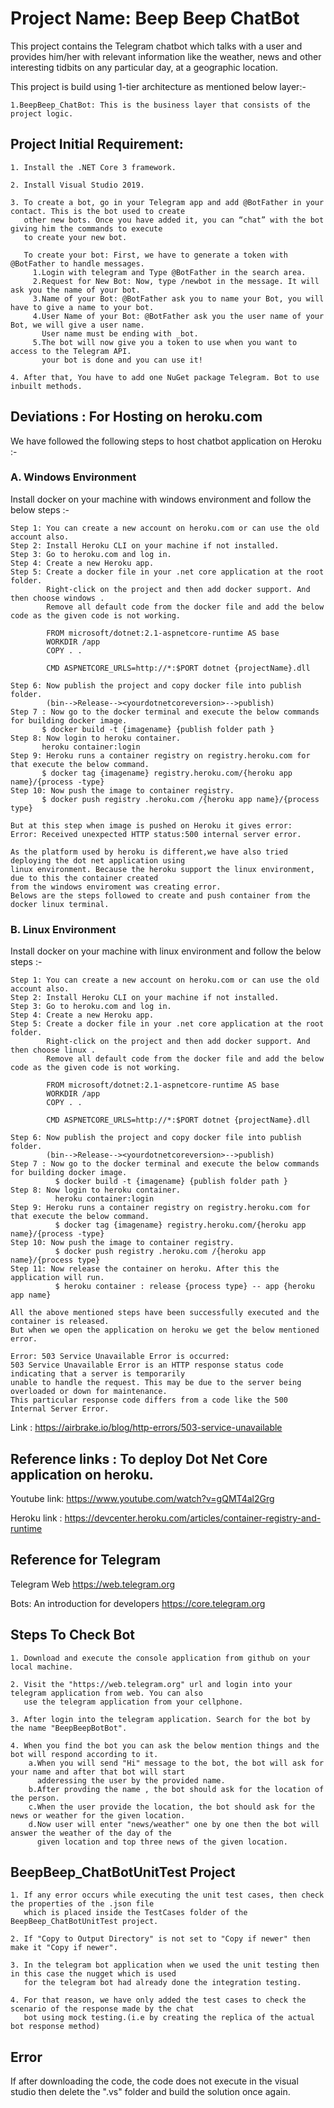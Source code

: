 # Project Name: Beep Beep ChatBot

This project contains the Telegram chatbot which talks with a user and provides him/her with relevant information like the weather, 
news and other interesting tidbits on any particular day, at a geographic location. 

This project is build using 1-tier architecture as mentioned below layer:-

    1.BeepBeep_ChatBot: This is the business layer that consists of the project logic.

## Project Initial Requirement:    

    1. Install the .NET Core 3 framework.

    2. Install Visual Studio 2019.

    3. To create a bot, go in your Telegram app and add @BotFather in your contact. This is the bot used to create 
       other new bots. Once you have added it, you can “chat” with the bot giving him the commands to execute 
       to create your new bot.
    
       To create your bot: First, we have to generate a token with @BotFather to handle messages. 
         1.Login with telegram and Type @BotFather in the search area.
         2.Request for New Bot: Now, type /newbot in the message. It will ask you the name of your bot.
         3.Name of your Bot: @BotFather ask you to name your Bot, you will have to give a name to your bot.  
         4.User Name of your Bot: @BotFather ask you the user name of your Bot, we will give a user name. 
           User name must be ending with _bot.
         5.The bot will now give you a token to use when you want to access to the Telegram API. 
           your bot is done and you can use it!
 
    4. After that, You have to add one NuGet package Telegram. Bot to use inbuilt methods.

## Deviations : For Hosting on heroku.com

We have followed the following steps to host chatbot application on Heroku :-

### A. Windows Environment

Install docker on your machine with windows environment and follow the below steps :-

    Step 1: You can create a new account on heroku.com or can use the old account also.
    Step 2: Install Heroku CLI on your machine if not installed.
    Step 3: Go to heroku.com and log in.
    Step 4: Create a new Heroku app.
    Step 5: Create a docker file in your .net core application at the root folder. 
            Right-click on the project and then add docker support. And then choose windows .
            Remove all default code from the docker file and add the below code as the given code is not working.

            FROM microsoft/dotnet:2.1-aspnetcore-runtime AS base
            WORKDIR /app
            COPY . .

            CMD ASPNETCORE_URLS=http://*:$PORT dotnet {projectName}.dll

    Step 6: Now publish the project and copy docker file into publish folder.
            (bin-->Release--><yourdotnetcoreversion>-->publish)
    Step 7 : Now go to the docker terminal and execute the below commands for building docker image.
           $ docker build -t {imagename} {publish folder path }
    Step 8: Now login to heroku container.
           heroku container:login
    Step 9: Heroku runs a container registry on registry.heroku.com for that execute the below command.
           $ docker tag {imagename} registry.heroku.com/{heroku app name}/{process -type}
    Step 10: Now push the image to container registry. 
           $ docker push registry .heroku.com /{heroku app name}/{process type}
    
    But at this step when image is pushed on Heroku it gives error: 
    Error: Received unexpected HTTP status:500 internal server error. 

    As the platform used by heroku is different,we have also tried deploying the dot net application using 
    linux environment. Because the heroku support the linux environment, due to this the container created 
    from the windows enviroment was creating error. 
    Belows are the steps followed to create and push container from the docker linux terminal.

### B. Linux Environment

Install docker on your machine with linux environment and follow the below steps :-

    Step 1: You can create a new account on heroku.com or can use the old account also.
    Step 2: Install Heroku CLI on your machine if not installed.
    Step 3: Go to heroku.com and log in.
    Step 4: Create a new Heroku app.
    Step 5: Create a docker file in your .net core application at the root folder. 
            Right-click on the project and then add docker support. And then choose linux .
            Remove all default code from the docker file and add the below code as the given code is not working.

            FROM microsoft/dotnet:2.1-aspnetcore-runtime AS base
            WORKDIR /app
            COPY . .

            CMD ASPNETCORE_URLS=http://*:$PORT dotnet {projectName}.dll

    Step 6: Now publish the project and copy docker file into publish folder.
            (bin-->Release--><yourdotnetcoreversion>-->publish)
    Step 7 : Now go to the docker terminal and execute the below commands for building docker image.
              $ docker build -t {imagename} {publish folder path }
    Step 8: Now login to heroku container.
              heroku container:login
    Step 9: Heroku runs a container registry on registry.heroku.com for that execute the below command.
              $ docker tag {imagename} registry.heroku.com/{heroku app name}/{process -type}
    Step 10: Now push the image to container registry. 
              $ docker push registry .heroku.com /{heroku app name}/{process type}
    Step 11: Now release the container on heroku. After this the application will run.
              $ heroku container : release {process type} -- app {heroku app name}

    All the above mentioned steps have been successfully executed and the container is released.
    But when we open the application on heroku we get the below mentioned error.

    Error: 503 Service Unavailable Error is occurred:
    503 Service Unavailable Error is an HTTP response status code indicating that a server is temporarily 
    unable to handle the request. This may be due to the server being overloaded or down for maintenance. 
    This particular response code differs from a code like the 500 Internal Server Error.

Link : https://airbrake.io/blog/http-errors/503-service-unavailable

## Reference links : To deploy Dot Net Core application on heroku.

Youtube link: https://www.youtube.com/watch?v=gQMT4al2Grg
    
Heroku link : https://devcenter.heroku.com/articles/container-registry-and-runtime


## Reference for Telegram

Telegram Web https://web.telegram.org

Bots: An introduction for developers https://core.telegram.org

## Steps To Check Bot
    
    1. Download and execute the console application from github on your local machine.

    2. Visit the "https://web.telegram.org" url and login into your telegram application from web. You can also 
       use the telegram application from your cellphone.

    3. After login into the telegram application. Search for the bot by the name "BeepBeepBotBot".

    4. When you find the bot you can ask the below mention things and the bot will respond according to it.
        a.When you will send "Hi" message to the bot, the bot will ask for your name and after that bot will start 
          adderessing the user by the provided name.
        b.After provding the name , the bot should ask for the location of the person.
        c.When the user provide the location, the bot should ask for the news or weather for the given location.
        d.Now user will enter "news/weather" one by one then the bot will answer the weather of the day of the 
          given location and top three news of the given location.

## BeepBeep_ChatBotUnitTest Project

    1. If any error occurs while executing the unit test cases, then check the properties of the .json file 
       which is placed inside the TestCases folder of the BeepBeep_ChatBotUnitTest project.

    2. If "Copy to Output Directory" is not set to "Copy if newer" then make it "Copy if newer".

    3. In the telegram bot application when we used the unit testing then in this case the nugget which is used 
       for the telegram bot had already done the integration testing.

    4. For that reason, we have only added the test cases to check the scenario of the response made by the chat 
       bot using mock testing.(i.e by creating the replica of the actual bot response method)
    
    
## Error

If after downloading the code, the code does not execute in the visual studio then delete the ".vs"  folder and build 
the solution once again.
